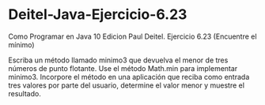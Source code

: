 # Deitel-Java-Ejercicio-6.23
Como Programar en Java 10 Edicion Paul Deitel. Ejercicio 6.23 (Encuentre el mínimo)

Escriba un método llamado minimo3 que devuelva el menor de tres números de punto flotante. Use el método Math.min para implementar minimo3. Incorpore el método en una aplicación que reciba como entrada tres valores por parte del usuario, determine el valor menor y muestre el resultado.
